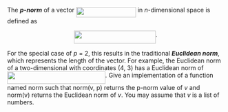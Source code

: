 The _**p-norm**_ of a vector <img src="/solutions/exercises/C/ch1/ex28/tex/0ee98ff05a88e05a465be9842fc6e97c.svg?invert_in_darkmode&sanitize=true" align=middle width=139.26359204999997pt height=24.65753399999998pt/> in _n_-dimensional space is defined as  
<p align="center"> <img src="/solutions/exercises/C/ch1/ex28/tex/a88ab67d88d4d6a139d0153a83ee6e15.svg?invert_in_darkmode&sanitize=true" align=middle width=189.13327619999998pt height=29.67601559999999pt/>. </p>

For the special case of _p_ = 2, this results in the traditional
_**Euclidean norm**_, which represents the length of the vector. For
example, the Euclidean norm of a two-dimensional with coordinates
(4, 3) has a Euclidean norm of
<img src="/solutions/exercises/C/ch1/ex28/tex/536c48fd312edf4590d5f80642d850bd.svg?invert_in_darkmode&sanitize=true" align=middle width=227.5338285pt height=28.712280299999996pt/>.
Give an implementation of a function named norm such that norm(v, p)
returns the p-norm value of _v_ and norm(v) returns the Euclidean norm
of _v_. You may assume that _v_ is a list of numbers.